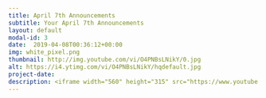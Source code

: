 ```yaml
---
title: April 7th Announcements
subtitle: Your April 7th Announcements
layout: default
modal-id: 3 
date:  2019-04-08T00:36:12+00:00
img: white_pixel.png
thumbnail: http://img.youtube.com/vi/O4PNBsLNikY/0.jpg
alt: https://i4.ytimg.com/vi/O4PNBsLNikY/hqdefault.jpg
project-date: 
description: <iframe width="560" height="315" src="https://www.youtube.com/embed/O4PNBsLNikY" frameborder="0" allowfullscreen></iframe> 
---
```

